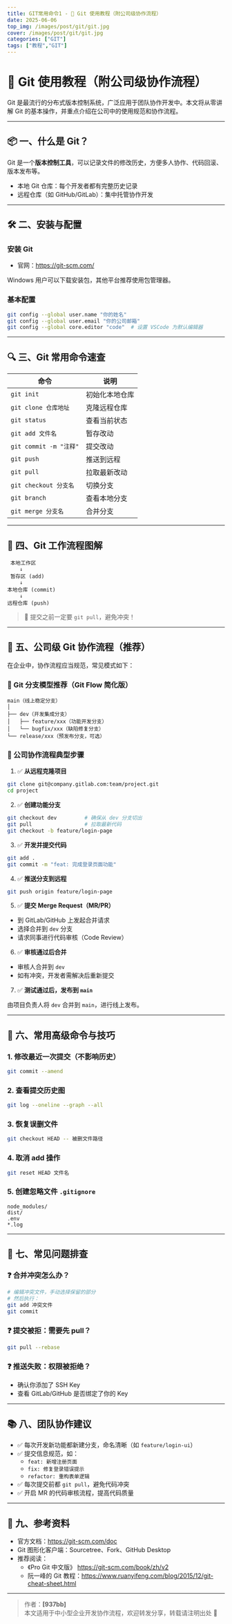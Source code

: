 ```yaml
---
title: GIT常用命令1 - 🧠 Git 使用教程（附公司级协作流程）
date: 2025-06-06
top_img: /images/post/git/git.jpg
cover: /images/post/git/git.jpg
categories: ["GIT"]
tags: ["教程","GIT"]
---
```



# 🧠 Git 使用教程（附公司级协作流程）

Git 是最流行的分布式版本控制系统，广泛应用于团队协作开发中。本文将从零讲解 Git 的基本操作，并重点介绍在公司中的使用规范和协作流程。

---

## 📦 一、什么是 Git？

Git 是一个**版本控制工具**，可以记录文件的修改历史，方便多人协作、代码回滚、版本发布等。

- 本地 Git 仓库：每个开发者都有完整历史记录
- 远程仓库（如 GitHub/GitLab）：集中托管协作开发

---

## 🛠️ 二、安装与配置

### 安装 Git

- 官网：https://git-scm.com/

Windows 用户可以下载安装包，其他平台推荐使用包管理器。

### 基本配置

```bash
git config --global user.name "你的姓名"
git config --global user.email "你的公司邮箱"
git config --global core.editor "code"  # 设置 VSCode 为默认编辑器
```

---

## 🔍 三、Git 常用命令速查

| 命令                   | 说明           |
| ---------------------- | -------------- |
| `git init`             | 初始化本地仓库 |
| `git clone 仓库地址`   | 克隆远程仓库   |
| `git status`           | 查看当前状态   |
| `git add 文件名`       | 暂存改动       |
| `git commit -m "注释"` | 提交改动       |
| `git push`             | 推送到远程     |
| `git pull`             | 拉取最新改动   |
| `git checkout 分支名`  | 切换分支       |
| `git branch`           | 查看本地分支   |
| `git merge 分支名`     | 合并分支       |

---

## 🧬 四、Git 工作流程图解

```
 本地工作区
    ↓
 暂存区 (add)
    ↓
本地仓库 (commit)
    ↓
远程仓库 (push)
```

> 📌 提交之前一定要 `git pull`，避免冲突！

---

## 👥 五、公司级 Git 协作流程（推荐）

在企业中，协作流程应当规范，常见模式如下：

### 🔁 Git 分支模型推荐（Git Flow 简化版）

```
main（线上稳定分支）
│
├── dev（开发集成分支）
│   ├── feature/xxx（功能开发分支）
│   └── bugfix/xxx（缺陷修复分支）
└── release/xxx（预发布分支，可选）
```

### 🏢 公司协作流程典型步骤

1. ✅ **从远程克隆项目**

```bash
git clone git@company.gitlab.com:team/project.git
cd project
```

2. ✅ **创建功能分支**

```bash
git checkout dev         # 确保从 dev 分支切出
git pull                 # 拉取最新代码
git checkout -b feature/login-page
```

3. ✅ **开发并提交代码**

```bash
git add .
git commit -m "feat: 完成登录页面功能"
```

4. ✅ **推送分支到远程**

```bash
git push origin feature/login-page
```

5. ✅ **提交 Merge Request（MR/PR）**

- 到 GitLab/GitHub 上发起合并请求
- 选择合并到 `dev` 分支
- 请求同事进行代码审核（Code Review）

6. ✅ **审核通过后合并**

- 审核人合并到 `dev`
- 如有冲突，开发者需解决后重新提交

7. ✅ **测试通过后，发布到 `main`**

由项目负责人将 `dev` 合并到 `main`，进行线上发布。

---

## 🧪 六、常用高级命令与技巧

### 1. 修改最近一次提交（不影响历史）

```bash
git commit --amend
```

### 2. 查看提交历史图

```bash
git log --oneline --graph --all
```

### 3. 恢复误删文件

```bash
git checkout HEAD -- 被删文件路径
```

### 4. 取消 add 操作

```bash
git reset HEAD 文件名
```

### 5. 创建忽略文件 `.gitignore`

```
node_modules/
dist/
.env
*.log
```

---

## 🧯 七、常见问题排查

### ❓ 合并冲突怎么办？

```bash
# 编辑冲突文件，手动选择保留的部分
# 然后执行：
git add 冲突文件
git commit
```

### ❓ 提交被拒：需要先 pull？

```bash
git pull --rebase
```

### ❓ 推送失败：权限被拒绝？

- 确认你添加了 SSH Key
- 查看 GitLab/GitHub 是否绑定了你的 Key

---

## 📚 八、团队协作建议

- ✅ 每次开发新功能都新建分支，命名清晰（如 `feature/login-ui`）
- ✅ 提交信息规范，如：
  - `feat: 新增注册页面`
  - `fix: 修复登录错误提示`
  - `refactor: 重构表单逻辑`
- ✅ 每次提交前都 `git pull`，避免代码冲突
- ✅ 开启 MR 的代码审核流程，提高代码质量

---

## 📘 九、参考资料

- 官方文档：https://git-scm.com/doc
- Git 图形化客户端：Sourcetree、Fork、GitHub Desktop
- 推荐阅读：  
  - 《Pro Git 中文版》 https://git-scm.com/book/zh/v2
  - 阮一峰的 Git 教程：https://www.ruanyifeng.com/blog/2015/12/git-cheat-sheet.html

---

> 作者：**[937bb]**  
> 本文适用于中小型企业开发协作流程，欢迎转发分享，转载请注明出处 🙌
